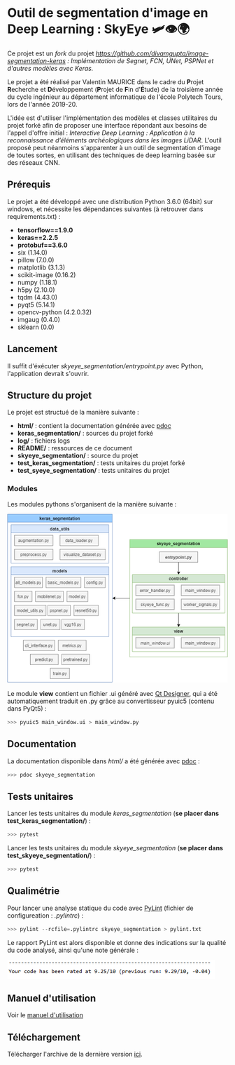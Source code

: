 # Outil de segmentation d'image en Deep Learning : SkyEye :small_airplane::eye::earth_africa:

Ce projet est un *fork* du projet *https://github.com/divamgupta/image-segmentation-keras : Implémentation de Segnet, FCN, UNet, PSPNet et d'autres modèles avec Keras.*

Le projet a été réalisé par Valentin MAURICE dans le cadre du **P**rojet **R**echerche et **D**éveloppement (**P**rojet de **F**in d'**É**tude) de la troisième année du cycle ingénieur au département informatique de l'école Polytech Tours, lors de l'année 2019-20. 

L'idée est d'utiliser l'implémentation des modèles et classes utilitaires du projet forké afin de proposer une interface répondant aux besoins de l'appel d'offre initial : *Interactive Deep Learning : Application à la reconnaissance d’éléments archéologiques dans les images LiDAR*. L'outil proposé peut néanmoins s'apparenter  à un outil de segmentation d'image de toutes sortes, en utilisant des techniques de deep learning basée sur des réseaux CNN.



## Prérequis

Le projet a été développé avec une distribution Python 3.6.0 (64bit) sur windows, et nécessite les dépendances suivantes (à retrouver dans requirements.txt) :

- **tensorflow==1.9.0**
- **keras==2.2.5**
- **protobuf==3.6.0**
- six (1.14.0)
- pillow (7.0.0)
- matplotlib (3.1.3)
- scikit-image (0.16.2)
- numpy (1.18.1)
- h5py (2.10.0)
- tqdm (4.43.0)
- pyqt5 (5.14.1)
- opencv-python (4.2.0.32)
- imgaug (0.4.0)
- sklearn (0.0)



## Lancement

Il suffit d'éxécuter *skyeye_segmentation/entrypoint.py* avec Python, l'application devrait s'ouvrir.



## Structure du projet

Le projet est structué de la manière suivante :

- **html/** : contient la documentation générée avec [pdoc](https://pdoc3.github.io/pdoc/) 
- **keras_segmentation/** : sources du projet forké
- **log/** : fichiers logs
- **README/** : ressources de ce document
- **skyeye_segmentation/** : source du projet
- **test_keras_segmentation/** : tests unitaires du projet forké
- **test_syeye_segmentation/** : tests unitaires du projet



### Modules

Les modules pythons s'organisent de la manière suivante :

![Diagramme des modules](README/Diagramme_modules.png "Diagramme de modules")

Le module **view** contient un fichier .ui généré avec [Qt Designer](https://build-system.fman.io/qt-designer-download), qui a été automatiquement traduit en .py grâce au convertisseur pyuic5 (contenu dans PyQt5) : 

```python
>>> pyuic5 main_window.ui > main_window.py
```



## Documentation

La documentation disponible dans *html/* a été générée avec [pdoc](https://pdoc3.github.io/pdoc/) : 

```python
>>> pdoc skyeye_segmentation
```



## Tests unitaires

Lancer les tests unitaires du module *keras_segmentation* (**se placer dans test_keras_segmentation/**) :

```python
>>> pytest
```

Lancer les tests unitaires du module *skyeye_segmentation* (**se placer dans test_skyeye_segmentation/**) :

```python
>>> pytest
```



## Qualimétrie

Pour lancer une analyse statique du code avec [PyLint](https://www.pylint.org/) (fichier de configureation : *.pylintrc*) :

```python
>>> pylint --rcfile=.pylintrc skyeye_segmentation > pylint.txt
```

Le rapport PyLint est alors disponible et donne des indications sur la qualité du code analysé, ainsi qu'une note générale :

![Rapport PyLint](README/Pylint.PNG "Rapport PyLint")



## Manuel d'utilisation

Voir le [manuel d'utilisation](MANUAL/Manuel.md)


## Téléchargement

Télécharger l'archive de la dernière version [ici](https://github.com/Millasta/image-segmentation-keras/releases).
